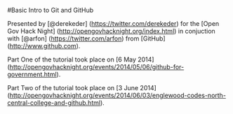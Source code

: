 #Basic Intro to Git and GitHub

Presented by [@derekeder] (https://twitter.com/derekeder) for the [Open Gov Hack Night] (http://opengovhacknight.org/index.html) in conjuction with [@arfon] (https://twitter.com/arfon) from [GitHub] (http://www.github.com).

Part One of the tutorial took place on [6 May 2014] (http://opengovhacknight.org/events/2014/05/06/github-for-government.html).

Part Two of the tutorial took place on [3 June 2014] (http://opengovhacknight.org/events/2014/06/03/englewood-codes-north-central-college-and-github.html).